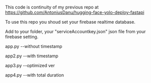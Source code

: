 This code is continuity of my previous repo at https://github.com/AntoniusDanu/hugging-face-yolo-deploy-fastapi

To use this repo you shoud set your firebase realtime database.

Add to your folder, your "serviceAccountkey.json" json file from your firebase setting.

app.py --without timestamp

app2.py --with timestamp

app3.py --optimized ver

app4.py --with total duration
